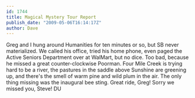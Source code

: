 ```yaml
---
id: 1744
title: Magical Mystery Tour Report
publish_date: "2009-05-06T16:14:17Z"
author: Dave
---
```

Greg and I hung around Humanities for ten minutes or so, but SB never materialized. We called his office, tried his home phone, even paged the Active Seniors Department over at WalMart, but no dice. Too bad, because he missed a great counter-clockwise Poorman. Four Mile Creek is trying hard to be a river, the pastures in the saddle above Sunshine are greening up, and there's the smell of warm pine and wild plum in the air. The only thing missing was the inaugural bee sting. Great ride, Greg! Sorry we missed you, Steve! DU
